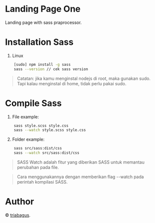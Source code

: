 # Landing Page One
Landing page with sass praprocessor.
# Installation Sass 
1. Linux
```bash
    [sudo] npm install -g sass 
    sass --version // cek sass version
```
>Catatan: jika kamu menginstal nodejs di root, maka gunakan sudo. Tapi kalau menginstal di home, tidak perlu pakai sudo.
# Compile Sass
1. File
example:
```bash 
    sass style.scss style.css
    sass --watch style.scss style.css
```
2. Folder
example:
```bash
    sass src/sass:dist/css 
    sass --watch src/sass:dist/css
```
>SASS Watch adalah fitur yang diberikan SASS untuk memantau perubahan pada file.

>Cara menggunakannya dengan memberikan flag --watch pada perintah kompilasi SASS.
# Author
&copy; [triabagus](https://github.com/triabagus/).